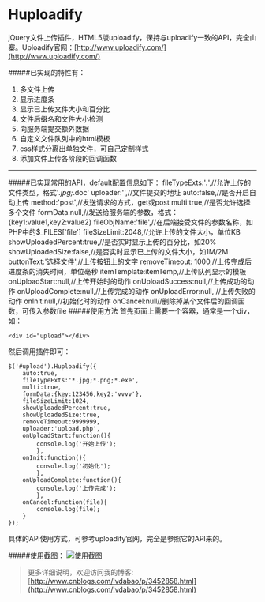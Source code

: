 Huploadify
==========

jQuery文件上传插件，HTML5版uploadify，保持与uploadify一致的API，完全山寨。Uploadify官网：[http://www.uploadify.com/](http://www.uploadify.com/)

#####已实现的特性有：
1. 多文件上传
2. 显示进度条
3. 显示已上传文件大小和百分比
4. 文件后缀名和文件大小检测
5. 向服务端提交额外数据
6. 自定义文件队列中的html模板
7. css样式分离出单独文件，可自己定制样式
8. 添加文件上传各阶段的回调函数

------------

#####已实现常用的API，default配置信息如下：
    fileTypeExts:'*.*',//允许上传的文件类型，格式'*.jpg;*.doc'
    uploader:'',//文件提交的地址
    auto:false,//是否开启自动上传
    method:'post',//发送请求的方式，get或post
    multi:true,//是否允许选择多个文件
    formData:null,//发送给服务端的参数，格式：{key1:value1,key2:value2}
    fileObjName:'file',//在后端接受文件的参数名称，如PHP中的$_FILES['file']
    fileSizeLimit:2048,//允许上传的文件大小，单位KB
    showUploadedPercent:true,//是否实时显示上传的百分比，如20%
    showUploadedSize:false,//是否实时显示已上传的文件大小，如1M/2M
    buttonText:'选择文件',//上传按钮上的文字
    removeTimeout: 1000,//上传完成后进度条的消失时间，单位毫秒
    itemTemplate:itemTemp,//上传队列显示的模板
    onUploadStart:null,//上传开始时的动作
    onUploadSuccess:null,//上传成功的动作
    onUploadComplete:null,//上传完成的动作
    onUploadError:null, //上传失败的动作
    onInit:null,//初始化时的动作
    onCancel:null//删除掉某个文件后的回调函数，可传入参数file
#####使用方法
首先页面上需要一个容器，通常是一个div，如：

`<div id="upload"></div>`

然后调用插件即可：

    $('#upload').Huploadify({
        auto:true,
        fileTypeExts:'*.jpg;*.png;*.exe',
        multi:true,
        formData:{key:123456,key2:'vvvv'},
        fileSizeLimit:1024,
        showUploadedPercent:true,
        showUploadedSize:true,
        removeTimeout:9999999,
        uploader:'upload.php',
        onUploadStart:function(){
            console.log('开始上传');
            },
        onInit:function(){
            console.log('初始化');
            },
        onUploadComplete:function(){
            console.log('上传完成');
            },
        onCancel:function(file){
            console.log(file);
        }
    });

具体的API使用方式，可参考uploadify官网，完全是参照它的API来的。

#####使用截图：
![使用截图](http://images.cnitblog.com/blog/520134/201312/01185252-55d3c4606ddb4a8995dc1b9563d2847b.jpg)

>更多详细说明，欢迎访问我的博客:[http://www.cnblogs.com/lvdabao/p/3452858.html](http://www.cnblogs.com/lvdabao/p/3452858.html)
